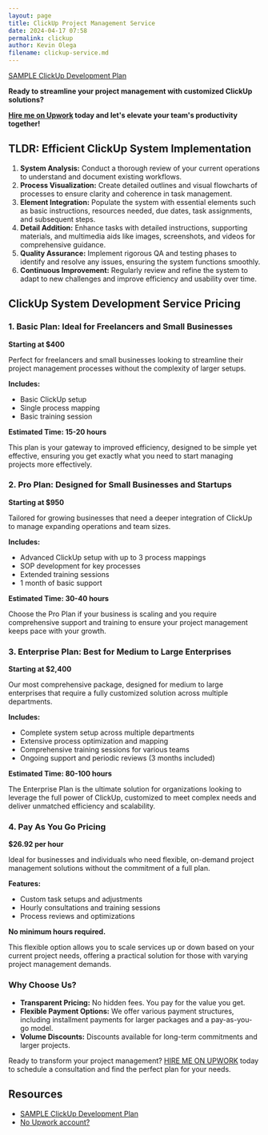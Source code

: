 ```yaml
--- 
layout: page
title: ClickUp Project Management Service
date: 2024-04-17 07:58
permalink: clickup 
author: Kevin Olega 
filename: clickup-service.md
--- 
```

[SAMPLE ClickUp Development Plan](https://docs.google.com/document/d/1reNjhb4pw5MkIU4T-edptXj-jQIlvv9WQgGrYnd2Y1M/edit?usp=sharing)

**Ready to streamline your project management with customized ClickUp solutions?**  

**[Hire me on Upwork](https://www.upwork.com/freelancers/jameskevino) today and let's elevate your team's productivity together!**

## TLDR: Efficient ClickUp System Implementation

1. **System Analysis:** Conduct a thorough review of your current operations to understand and document existing workflows.
2. **Process Visualization:** Create detailed outlines and visual flowcharts of processes to ensure clarity and coherence in task management.
3. **Element Integration:** Populate the system with essential elements such as basic instructions, resources needed, due dates, task assignments, and subsequent steps.
4. **Detail Addition:** Enhance tasks with detailed instructions, supporting materials, and multimedia aids like images, screenshots, and videos for comprehensive guidance.
5. **Quality Assurance:** Implement rigorous QA and testing phases to identify and resolve any issues, ensuring the system functions smoothly.
6. **Continuous Improvement:** Regularly review and refine the system to adapt to new challenges and improve efficiency and usability over time.

## ClickUp System Development Service Pricing

### 1. Basic Plan: Ideal for Freelancers and Small Businesses
**Starting at $400**

Perfect for freelancers and small businesses looking to streamline their project management processes without the complexity of larger setups.

**Includes:**
- Basic ClickUp setup
- Single process mapping
- Basic training session

**Estimated Time: 15-20 hours**

This plan is your gateway to improved efficiency, designed to be simple yet effective, ensuring you get exactly what you need to start managing projects more effectively.

### 2. Pro Plan: Designed for Small Businesses and Startups
**Starting at $950**

Tailored for growing businesses that need a deeper integration of ClickUp to manage expanding operations and team sizes.

**Includes:**
- Advanced ClickUp setup with up to 3 process mappings
- SOP development for key processes
- Extended training sessions
- 1 month of basic support

**Estimated Time: 30-40 hours**

Choose the Pro Plan if your business is scaling and you require comprehensive support and training to ensure your project management keeps pace with your growth.

### 3. Enterprise Plan: Best for Medium to Large Enterprises
**Starting at $2,400**

Our most comprehensive package, designed for medium to large enterprises that require a fully customized solution across multiple departments.

**Includes:**
- Complete system setup across multiple departments
- Extensive process optimization and mapping
- Comprehensive training sessions for various teams
- Ongoing support and periodic reviews (3 months included)

**Estimated Time: 80-100 hours**

The Enterprise Plan is the ultimate solution for organizations looking to leverage the full power of ClickUp, customized to meet complex needs and deliver unmatched efficiency and scalability.

### 4. Pay As You Go Pricing

**$26.92 per hour**

Ideal for businesses and individuals who need flexible, on-demand project management solutions without the commitment of a full plan.

**Features:**
- Custom task setups and adjustments
- Hourly consultations and training sessions
- Process reviews and optimizations

**No minimum hours required.**

This flexible option allows you to scale services up or down based on your current project needs, offering a practical solution for those with varying project management demands.

### Why Choose Us?

- **Transparent Pricing:** No hidden fees. You pay for the value you get.
- **Flexible Payment Options:** We offer various payment structures, including installment payments for larger packages and a pay-as-you-go model.
- **Volume Discounts:** Discounts available for long-term commitments and larger projects.

Ready to transform your project management? [HIRE ME ON UPWORK](https://www.upwork.com/freelancers/jameskevino) today to schedule a consultation and find the perfect plan for your needs.

## Resources

* [SAMPLE ClickUp Development Plan](https://docs.google.com/document/d/1reNjhb4pw5MkIU4T-edptXj-jQIlvv9WQgGrYnd2Y1M/edit?usp=sharing)
* [No Upwork account?](https://kevinolega.com/upwork)

